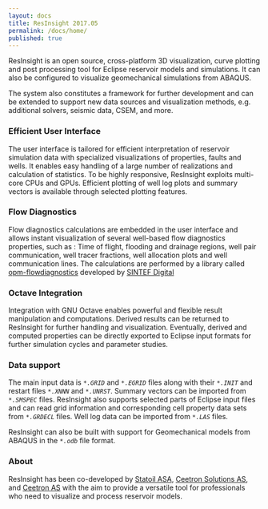 ```yaml
---
layout: docs
title: ResInsight 2017.05
permalink: /docs/home/
published: true
---
```


ResInsight is an open source, cross-platform 3D visualization, curve plotting and post processing tool for Eclipse reservoir models and simulations. It can also be configured to visualize geomechanical simulations from ABAQUS.

The system also constitutes a framework for further development and can be extended to support new data sources and visualization methods, e.g. additional solvers, seismic data, CSEM, and more.

### Efficient User Interface
The user interface is tailored for efficient interpretation of reservoir simulation data with specialized visualizations of properties, faults and wells. It enables easy handling of a large number of realizations and calculation of statistics. To be highly responsive, ResInsight exploits multi-core CPUs and GPUs. Efficient plotting of well log plots and summary vectors is available through selected plotting features.

### Flow Diagnostics
Flow diagnostics calculations are embedded in the user interface and allows instant visualization of several well-based flow diagnostics properties, such as : Time of flight, flooding and drainage regions, well pair communication, well tracer fractions, well allocation plots and well communication lines. The calculations are performed by a library called [opm-flowdiagnostics](https://github.com/OPM/opm-flowdiagnostics) developed by [SINTEF Digital](http://www.sintef.no/sintef-ikt/#/) 

### Octave Integration
Integration with GNU Octave enables powerful and flexible result manipulation and computations. Derived results can be returned to ResInsight for further handling and visualization. Eventually, derived and computed properties can be directly exported to Eclipse input formats for further simulation cycles and parameter studies.

### Data support
The main input data is
_`*.GRID`_ and _`*.EGRID`_ files along with their _`*.INIT`_ and restart files _`*.XNNN`_ and _`*.UNRST`_. 
Summary vectors can be imported from _`*.SMSPEC`_ files.
ResInsight also supports selected parts of Eclipse input files and can read grid 
information and corresponding cell property data sets from _`*.GRDECL`_ files. 
Well log data can be imported from _`*.LAS`_ files.

ResInsight can also be built with support for Geomechanical models from ABAQUS in the _`*.odb`_ file format.

### About
ResInsight has been co-developed by [Statoil ASA](http://www.statoil.com/), [Ceetron Solutions AS](http://www.ceetronsolutions.com/), and [Ceetron AS](http://ceetron.com/) with the aim to provide a versatile tool for professionals who need to visualize and process reservoir models.
